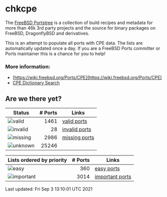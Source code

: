 # chkcpe

The [FreeBSD Portstree](https://cgit.freebsd.org/ports) is a collection of build recipes
and metadata for more than 46k 3rd party projects and the source for binary packages on
FreeBSD, DragonflyBSD and derivatives.

This is an attempt to populate all ports with CPE data. The lists are automatically
updated once a day. If you are a FreeBSD Ports committer or Ports maintainer this is a
chance for you to help!

### More information:
* [https://wiki.freebsd.org/Ports/CPE](https://wiki.freebsd.org/Ports/CPE)
* [CPE Dictionary Search](http://web.nvd.nist.gov/view/cpe/search)


## Are we there yet?

| Status                                                    | # Ports      | Links                                                            |
| ----------------------------------------------------------| -----------: | ---------------------------------------------------------------- |
| ![valid](https://img.shields.io/badge/valid-brightgreen)  | 1461     | [valid ports](https://github.com/decke/chkcpe/wiki/valid)        |
| ![invalid](https://img.shields.io/badge/invalid-red)      | 28   | [invalid ports](https://github.com/decke/chkcpe/wiki/invalid)    |
| ![missing](https://img.shields.io/badge/missing-orange)   | 2986   | [missing ports](https://github.com/decke/chkcpe/wiki/missing)    |
| ![unknown](https://img.shields.io/badge/unknown-grey)     | 25246   | |


| Lists ordered by priority                                 | # Ports      | Links                                                            |
| ----------------------------------------------------------| -----------: | ---------------------------------------------------------------- |
| ![easy](https://img.shields.io/badge/easy-brightgreen)    | 360      | [easy ports](https://github.com/decke/chkcpe/wiki/easy)          |
| ![important](https://img.shields.io/badge/important-blue) | 3014 | [important ports](https://github.com/decke/chkcpe/wiki/important)|

Last updated: Fri Sep  3 13:10:01 UTC 2021
